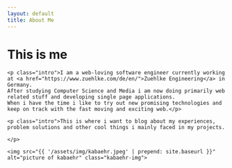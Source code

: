 ```yaml
---
layout: default
title: About Me
---
```


<div class="post">
	<h1 class="pageTitle">This is me </h1>
		

	<p class="intro">I am a web-loving software engineer currently working at <a href="https://www.zuehlke.com/de/en/">Zuehlke Engineering</a> in Germany.
	After studying Computer Science and Media i am now doing primarily web related stuff and developing single page applications.
	When i have the time i like to try out new promising technologies and keep on track with the fast moving and exciting web.</p>

	<p class="intro">This is where i want to blog about my experiences, problem solutions and other cool things i mainly faced in my projects.
	
	</p>

	<img src="{{ '/assets/img/kabaehr.jpeg' | prepend: site.baseurl }}" alt="picture of kabaehr" class="kabaehr-img"> 
		
</div>
